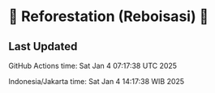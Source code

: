 
# 🌳 Reforestation (Reboisasi) 🌲

## Last Updated

GitHub Actions time: Sat Jan  4 07:17:38 UTC 2025

Indonesia/Jakarta time: Sat Jan  4 14:17:38 WIB 2025
